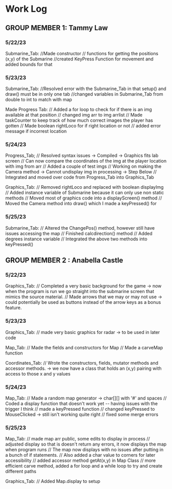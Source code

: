 # Work Log

## GROUP MEMBER 1: Tammy Law

### 5/22/23
Submarine_Tab: //Made constructor
               // functions for getting the positions (x,y) of the Submarine
               //created KeyPress Function for movement and added bounds for that

### 5/23/23
Submarine_Tab: //Resolved error with the Submarine_Tab in that setup() and draw() must be in only one tab
               //changed variables in Submarine_Tab from double to int to match with map

Made Progress Tab: // Added a for loop to check for if there is an img available at that position
                   // changed img arr to img arrlist
                   // Made taskCounter to keep track of how much correct images the player has gotten
                   // Made boolean rightLoco for if right location or not
                   // added error message if incorrest location

### 5/24/23
Progress_Tab; // Resolved syntax issues -> Compiled -> Graphics fits lab screen
              // Can now compare the coordinates of the img at the player location with img from arr
              // Added a couple of test imgs
              // Working on making the Camera method -> Cannot undisplay img in processing -> Step Below
              // Integrated and moved over code from Progress_Tab into Graphics_Tab

Graphics_Tab: // Removed rightLoco and replaced with boolean displayImg
              // Added instance variable of Submarine because it can only use non static methods
              // Moved most of graphics code into a displayScreen() method
              // Moved the Camera method into draw() which I made a keyPressed() for

### 5/25/23
Submarine_Tab: // Altered the ChangePos() method, however still have issues accessing the map 
               // Finished calcdirection() method
               // Added degrees instance variable
               // Integrated the above two methods into keyPressed()

## GROUP MEMBER 2 : Anabella Castle

### 5/22/23

Graphics_Tab: // Completed a very basic background for the game -> now when the program is run we go straight into the submarine screen that mimics the source material.
              // Made arrows that we may or may not use -> could potentially be used as buttons instead of the arrow keys as a bonus feature.

### 5/23/23

Graphics_Tab: // made very basic graphics for radar -> to be used in later code

Map_Tab:  // Made the fields and constructors for Map
          // Made a carveMap function

Coordinates_Tab: // Wrote the constructors, fields, mutator methods and accessor methods. -> we now have a class that holds an (x,y) pairing with access to those x and y values

### 5/24/23

Map_Tab:  // Made a random map generator -> char[][] with '#' and spaces
          // Coded a display function that doesn't work yet -- having issues with the trigger I think
          // made a keyPressed function
          // changed keyPressed to MouseClicked -> still isn't working quite right
          // fixed some merge errors

### 5/25/23

Map_Tab:  // made map arr public, some edits to display in process
          // adjusted display so that is doesn't return any errors, it now displays the map when program runs
          // The map now displays with no issues after putting in a bunch of if statements.
          // Also added a char value to corners for later accessibility
          // added accessor method getAt(x,y) in Map Class
          // more efficient carve method, added a for loop and a while loop to try and create different paths

Graphics_Tab: // Added Map.display to setup
